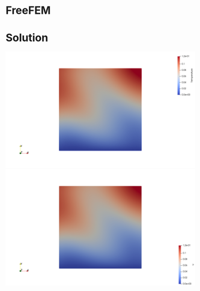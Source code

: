 # FreeFEM


# Solution


<img src="./src_FreeFEM/output/uh_FreeFEM.png">

<img src="./src_FreeFEM/output/uh_NumPy_FDM.png">

